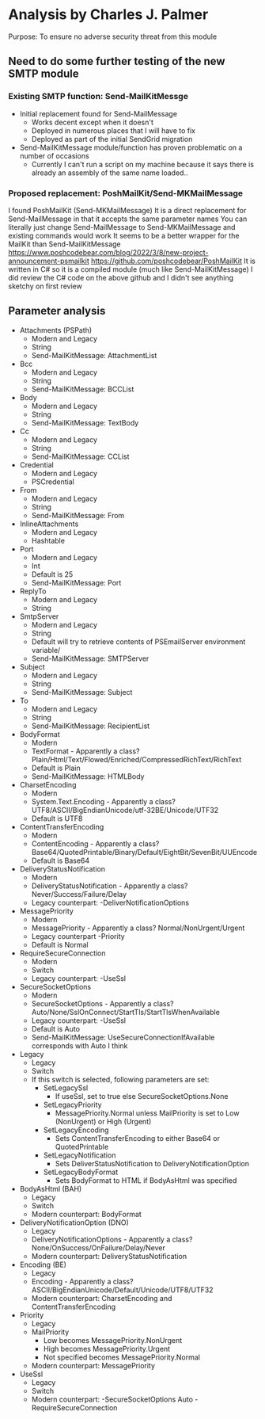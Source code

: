 ﻿# Analysis by Charles J. Palmer

Purpose: To ensure no adverse security threat from this module

## Need to do some further testing of the new SMTP module

### Existing SMTP function: Send-MailKitMessge

- Initial replacement found for Send-MailMessage
  - Works decent except when it doesn't
  - Deployed in numerous places that I will have to fix
  - Deployed as part of the initial SendGrid migration
- Send-MailKitMessage module/function has proven problematic on a number of occasions
  - Currently I can't run a script on my machine because it says there is already an assembly of the same name loaded..

### Proposed replacement: PoshMailKit/Send-MKMailMessage

 I found PoshMailKit (Send-MKMailMessage)
  It is a direct replacement for Send-MailMessage in that it accepts the same parameter names
  You can literally just change Send-MailMessage to Send-MKMailMessage and existing commands would work
  It seems to be a better wrapper for the MailKit than Send-MailKitMessage
  <https://www.poshcodebear.com/blog/2022/3/8/new-project-announcement-psmailkit>
  <https://github.com/poshcodebear/PoshMailKit>
  It is written in C# so it is a compiled module (much like Send-MailKitMessage)
  I did review the C# code on the above github and I didn't see anything sketchy on first review

## Parameter analysis

- Attachments (PSPath)
  - Modern and Legacy
  - String
  - Send-MailKitMessage: AttachmentList
- Bcc
  - Modern and Legacy
  - String
  - Send-MailKitMessage: BCCList
- Body
  - Modern and Legacy
  - String
  - Send-MailKitMessage: TextBody
- Cc
  - Modern and Legacy
  - String
  - Send-MailKitMessage: CCList
- Credential
  - Modern and Legacy
  - PSCredential
- From
  - Modern and Legacy
  - String
  - Send-MailKitMessage: From
- InlineAttachments
  - Modern and Legacy
  - Hashtable
- Port
  - Modern and Legacy
  - Int
  - Default is 25
  - Send-MailKitMessage: Port
- ReplyTo
  - Modern and Legacy
  - String
- SmtpServer
  - Modern and Legacy
  - String
  - Default will try to retrieve contents of PSEmailServer environment variable/
  - Send-MailKitMessage: SMTPServer
- Subject
  - Modern and Legacy
  - String
  - Send-MailKitMessage: Subject
- To
  - Modern and Legacy
  - String
  - Send-MailKitMessage: RecipientList
- BodyFormat
  - Modern
  - TextFormat - Apparently a class? Plain/Html/Text/Flowed/Enriched/CompressedRichText/RichText
  - Default is Plain
  - Send-MailKitMessage: HTMLBody
- CharsetEncoding
  - Modern
  - System.Text.Encoding - Apparently a class? UTF8/ASCII/BigEndianUnicode/utf-32BE/Unicode/UTF32
  - Default is UTF8
- ContentTransferEncoding
  - Modern
  - ContentEncoding - Apparently a class? Base64/QuotedPrintable/Binary/Default/EightBit/SevenBit/UUEncode
  - Default is Base64
- DeliveryStatusNotification
  - Modern
  - DeliveryStatusNotification - Apparently a class? Never/Success/Failure/Delay
  - Legacy counterpart: -DeliverNotificationOptions
- MessagePriority
  - Modern
  - MessagePriority - Apparently a class? Normal/NonUrgent/Urgent
  - Legacy counterpart -Priority
  - Default is Normal
- RequireSecureConnection
  - Modern
  - Switch
  - Legacy counterpart: -UseSsl
- SecureSocketOptions
  - Modern
  - SecureSocketOptions - Apparently a class? Auto/None/SslOnConnect/StartTls/StartTlsWhenAvailable
  - Legacy counterpart: -UseSsl
  - Default is Auto
  - Send-MailKitMessage: UseSecureConnectionIfAvailable corresponds with Auto I think
- Legacy
  - Legacy
  - Switch
  - If this switch is selected, following parameters are set:
    - SetLegacySsl
      - If useSsl, set to true else SecureSocketOptions.None
    - SetLegacyPriority
      - MessagePriority.Normal unless MailPriority is set to Low (NonUrgent) or High (Urgent)
    - SetLegacyEncoding
      - Sets ContentTransferEncoding to either Base64 or QuotedPrintable
    - SetLegacyNotification
      - Sets DeliverStatusNotification to DeliveryNotificationOption
    - SetLegacyBodyFormat
      - Sets BodyFormat to HTML if BodyAsHtml was specified
- BodyAsHtml (BAH)
  - Legacy
  - Switch
  - Modern counterpart: BodyFormat
- DeliveryNotificationOption (DNO)
  - Legacy
  - DeliveryNotificationOptions - Apparently a class? None/OnSuccess/OnFailure/Delay/Never
  - Modern counterpart: DeliveryStatusNotification
- Encoding (BE)
  - Legacy
  - Encoding - Apparently a class? ASCII/BigEndianUnicode/Default/Unicode/UTF8/UTF32
  - Modern counterpart: CharsetEncoding and ContentTransferEncoding
- Priority
  - Legacy
  - MailPriority
    - Low becomes MessagePriority.NonUrgent
    - High becomes MessagePriority.Urgent
    - Not specified becomes MessagePriority.Normal
  - Modern counterpart: MessagePriority
- UseSsl
  - Legacy
  - Switch
  - Modern counterpart: -SecureSocketOptions Auto -RequireSecureConnection
